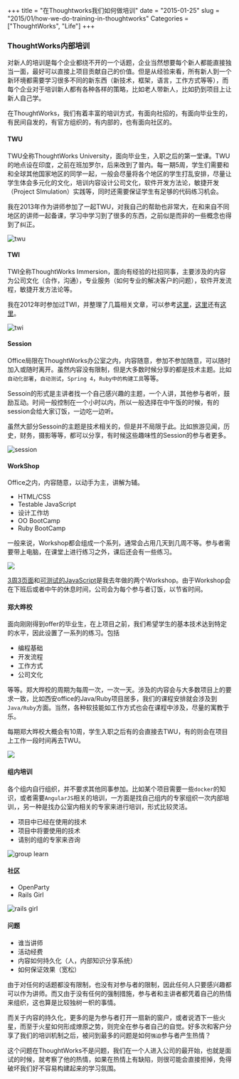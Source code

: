 +++
title = "在Thoughtworks我们如何做培训"
date = "2015-01-25"
slug = "2015/01/how-we-do-training-in-thoughtworks"
Categories = ["ThoughtWorks", "Life"]
+++
### ThoughtWorks内部培训

对新人的培训是每个企业都绕不开的一个话题，企业当然想要每个新人都能直接独当一面，最好可以直接上项目贡献自己的价值。但是从经验来看，所有新人到一个新环境都需要学习很多不同的新东西（新技术，框架，语言，工作方式等等），而每个企业对于培训新人都有各种各样的策略，比如老人带新人，比如扔到项目上让新人自己学。

在ThoughtWorks，我们有着丰富的培训方式，有面向社招的，有面向毕业生的，有民间自发的，有官方组织的，有内部的，也有面向社区的。

#### TWU

TWU全称ThoughtWorks University，面向毕业生，入职之后的第一堂课。TWU的地点设在印度，之前在班加罗尔，后来改到了普内。每一期5周，学生们需要和和全球其他国家地区的同学一起，一般会尽量将各个地区的学生打乱安排，尽量让学生体会多元化的文化，培训内容设计公司文化，软件开发方法论，敏捷开发（Project SImulation）实践等，同时还需要保证学生有足够的代码练习机会。

我在2013年作为讲师参加了一起TWU，对我自己的帮助也非常大，在和来自不同地区的讲师一起备课，学习中学习到了很多的东西，之前似是而非的一些概念也得到了纠正。

![twu](/images/2015/02/twu33-resized.png)

#### TWI

TWI全称ThoughtWorks Immersion，面向有经验的社招同事，主要涉及的内容为公司文化（合作，沟通），专业服务（如何专业的解决客户的问题），软件开发流程，敏捷开发方法论等。

我在2012年时参加过TWI，并整理了几篇相关文章，可以参考[这里](http://icodeit.org/2012/08/thoughtworks-immersion-day-1/)，[这里](http://icodeit.org/2012/08/thoughtworks-immersion-day-2/)还有[这里](http://icodeit.org/2012/08/thoughtworks-immersion-day-3/)。

![twi](/images/2015/01/twi-resized.png)

#### Session

Office局限在ThoughtWorks办公室之内，内容随意，参加不参加随意，可以随时加入或随时离开。虽然内容没有限制，但是大多数时候分享的都是技术主题。比如`自动化部署`，`自动测试`，`Spring 4`，`Ruby中的构建工具`等等。

Sessoin的形式是主讲者找一个自己感兴趣的主题，一个人讲，其他参与者听，鼓励互动。时间一般控制在一个小时以内，所以一般选择在中午饭的时候，有的session会给大家订饭，一边吃一边听。

虽然大部分Sessoin的主题是技术相关的，但是并不局限于此。比如旅游见闻，历史，财务，摄影等等，都可以分享，有时候这些趣味性的Session的参与者更多。

![session](/images/2015/01/session-resized.png)

#### WorkShop

Office之内，内容随意，以动手为主，讲解为辅。

- HTML/CSS
- Testable JavaScript
- 设计工作坊
- OO BootCamp
- Ruby BootCamp

一般来说，Workshop都会组成一个系列，通常会占用几天到几周不等。参与者需要带上电脑，在课堂上进行练习之外，课后还会有一些练习。

![](/images/2015/01/workshop-resized.png)

[3周3页面](http://icodeit.org/3-pages-in-3-weeks/)和[可测试的JavaScript](http://icodeit.org/lwweb/)是我去年做的两个Workshop。由于Workshop会在下班后或者中午的休息时间，公司会为每个参与者订饭，以节省时间。

#### 郑大晔校

面向刚刚得到offer的毕业生，在上项目之前，我们希望学生的基本技术达到特定的水平，因此设置了一系列的练习。包括

- 编程基础
- 开发流程
- 工作方式
- 公司文化

等等。郑大晔校的周期为每周一次，一次一天。涉及的内容会与大多数项目上的要求一致，比如西安office的Java/Ruby项目居多，我们的课程安排就会涉及到`Java/Ruby`方面。当然，各种软技能如工作方式也会在课程中涉及，尽量的寓教于乐。

每期郑大晔校大概会有10周，学生入职之后有的会直接去TWU，有的则会在项目上工作一段时间再去TWU。

![](/images/2015/01/zhengda-resized.png)

#### 组内培训

各个组内自行组织，并不要求其他同事参加。比如某个项目需要一些`docker`的知识，或者需要`AngularJS`相关的培训，一方面是找自己组内的专家组织一次内部培训，，另一种是找办公室内相关的专家来进行培训，形式比较灵活。

- 项目中已经在使用的技术
- 项目中将要使用的技术
- 请别的组的专家来咨询

![group learn](/images/2015/01/group-resized.png)

#### 社区

- OpenParty
- Rails Girl

![rails girl](/images/2015/02/rails-girl-session-resized.png)

#### 问题

- 谁当讲师
- 活动经费
- 内容如何持久化（人，内部知识分享系统）
- 如何保证效果（宽松）

由于对任何的话题都没有限制，也没有对参与者的限制，因此任何人只要感兴趣都可以作为讲师。而又由于没有任何的强制措施，参与者和主讲者都凭着自己的热情来组织，这也算是比较独树一帜的事情。

而关于内容的持久化，更多的是为参与者打开一扇新的窗户，或者说洒下一些火星，而至于火星如何形成燎原之势，则完全在参与者自己的自觉。好多次和客户分享了我们的培训机制之后，被问到最多的问题是如何`强迫`参与者产生热情？

这个问题在ThoughtWorks不是问题，我们在一个人进入公司的最开始，也就是面试的时候，就考察了他的热情，如果在热情上有缺陷，则很可能会直接拒掉，免得破坏我们好不容易构建起来的学习氛围。

